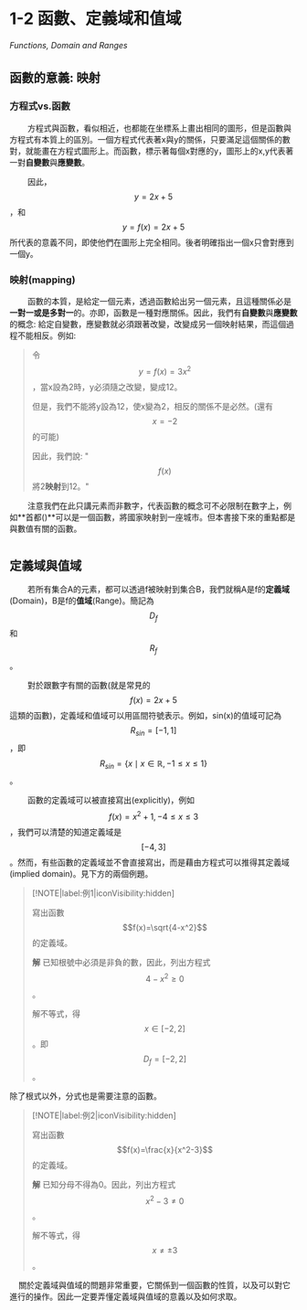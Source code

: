 # 1-2 函數、定義域和值域

###### Functions, Domain and Ranges

## 函數的意義: 映射

### 方程式vs.函數

        方程式與函數，看似相近，也都能在坐標系上畫出相同的圖形，但是函數與方程式有本質上的區別。一個方程式代表著x與y的關係，只要滿足這個關係的數對，就能畫在方程式圖形上。而函數，標示著每個x對應的y，圖形上的x,y代表著一對**自變數**與**應變數**。

        因此，$$y=2x+5$$，和$$y=f(x)=2x+5$$所代表的意義不同，即使他們在圖形上完全相同。後者明確指出一個x只會對應到一個y。

### 映射(mapping)

        函數的本質，是給定一個元素，透過函數給出另一個元素，且這種關係必是**一對一或是多對一**的。亦即，函數是一種對應關係。因此，我們有**自變數**與**應變數**的概念: 給定自變數，應變數就必須跟著改變，改變成另一個映射結果，而這個過程不能相反。例如:

> 令$$y=f(x)=3x^2$$，當x設為2時，y必須隨之改變，變成12。
> 
> 但是，我們不能將y設為12，使x變為2，相反的關係不是必然。(還有$$x=-2$$的可能)
> 
> 因此，我們說: "$$f(x)$$將2**映射**到12。"

        注意我們在此只講元素而非數字，代表函數的概念可不必限制在數字上，例如**首都()**可以是一個函數，將國家映射到一座城市。但本書接下來的重點都是與數值有關的函數。

# 

## 定義域與值域

        若所有集合A的元素，都可以透過f被映射到集合B，我們就稱A是f的**定義域**(Domain)，B是f的**值域**(Range)。簡記為$$D_f$$和$$R_f$$。

        對於跟數字有關的函數(就是常見的$$f(x)=2x+5$$這類的函數)，定義域和值域可以用區間符號表示。例如，sin(x)的值域可記為$$R_{sin}=[-1,1]$$，即$$R_{sin}=\{ x \mid x \in \mathbb{R},-1 \leq x \leq 1 \} $$。

        函數的定義域可以被直接寫出(explicitly)，例如$$f(x)=x^2+1,-4 \leq x \leq 3$$，我們可以清楚的知道定義域是$$[-4,3]$$。然而，有些函數的定義域並不會直接寫出，而是藉由方程式可以推得其定義域(implied domain)。見下方的兩個例題。

> [!NOTE|label:例1|iconVisibility:hidden]
> 
> 寫出函數$$f(x)=\sqrt{4-x^2}$$的定義域。
> 
> **解** 已知根號中必須是非負的數，因此，列出方程式$$4-x^2 \geq 0$$。
> 
> 解不等式，得$$x\in [-2,2]$$。即$$D_f=[-2,2]$$。

除了根式以外，分式也是需要注意的函數。

> [!NOTE|label:例2|iconVisibility:hidden]
> 
> 寫出函數$$f(x)=\frac{x}{x^2-3}$$的定義域。
> 
> **解** 已知分母不得為0。因此，列出方程式$$x^2-3 \neq 0$$。
> 
> 解不等式，得$$x\neq \pm 3$$。

    關於定義域與值域的問題非常重要，它關係到一個函數的性質，以及可以對它進行的操作。因此一定要弄懂定義域與值域的意義以及如何求取。
